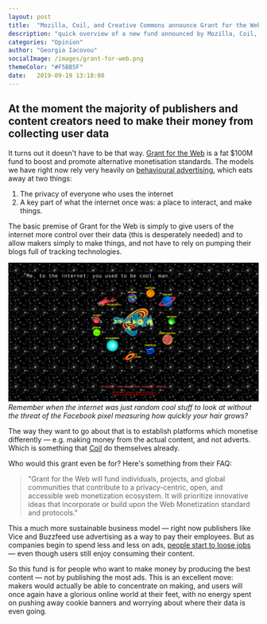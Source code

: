 ```yaml
---
layout: post
title:  "Mozilla, Coil, and Creative Commons announce Grant for the Web"
description: "quick overview of a new fund announced by Mozilla, Coil, and Creative Commons. They have 100 million dollars to give away for projects that focus on open, privacy-first platforms."
categories: "Opinion"
author: "Georgia Iacovou"
socialImage: /images/grant-for-web.png
themeColor: "#F5BB5F"
date:   2019-09-19 13:18:00
---
```

## At the moment the majority of publishers and content creators need to make their money from collecting user data

It turns out it doesn't have to be that way. [Grant for the Web](https://www.grantfortheweb.org/) is a fat $100M fund to boost and promote alternative monetisation standards. The models we have right now rely very heavily on [behavioural advertising](https://metomic.io/blog/main/2019/09/13/what-is-behavioural-ads.html), which eats away at two things:

1. The privacy of everyone who uses the internet
2. A key part of what the internet once was: a place to interact, and make things.

The basic premise of Grant for the Web is simply to give users of the internet more control over their data (this is desperately needed) and to allow makers simply to make things, and not have to rely on pumping their blogs full of tracking technologies.

![screenshot of spacejam homepage](/images/spacejam-home.png)
*Remember when the internet was just random cool stuff to look at without the threat of the Facebook pixel measuring how quickly your hair grows?*

The way they want to go about that is to establish platforms which monetise differently — e.g. making money from the actual content, and not adverts. Which is something that [Coil](https://coil.com/) do themselves already.

Who would this grant even be for? Here's something from their FAQ:

> "Grant for the Web will fund individuals, projects, and global communities that contribute to a privacy-centric, open, and accessible web monetization ecosystem. It will prioritize innovative ideas that incorporate or build upon the Web Monetization standard and protocols."

This a much more sustainable business model — right now publishers like Vice and Buzzfeed use advertising as a way to pay their employees. But as companies begin to spend less and less on ads, [people start to loose jobs](https://www.businessinsider.com/2019-media-layoffs-job-cuts-at-buzzfeed-huffpost-vice-details-2019-2?r=US&IR=T) — even though users still enjoy consuming their content. 

So this fund is for people who want to make money by producing the best content — not by publishing the most ads. This is an excellent move: makers would actually be able to concentrate on making, and users will once again have a glorious online world at their feet, with no energy spent on pushing away cookie banners and worrying about where their data is even going.